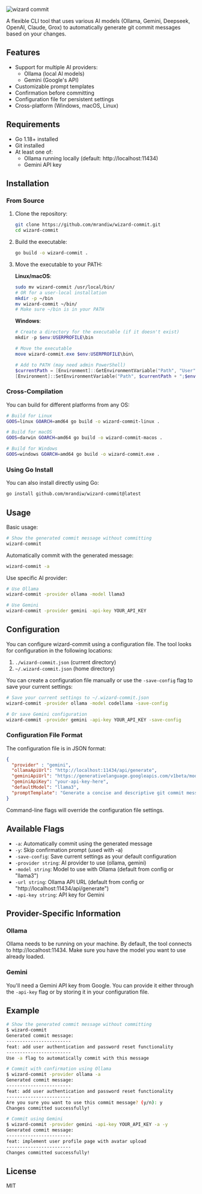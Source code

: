 ![wizard commit](https://github.com/user-attachments/assets/2ee705de-714c-4d8f-823e-4a6108319cbe)

A flexible CLI tool that uses various AI models (Ollama, Gemini, Deepseek, OpenAI, Claude, Grox) to automatically generate git commit messages based on your changes.

## Features

- Support for multiple AI providers:
  - Ollama (local AI models)
  - Gemini (Google's API)
- Customizable prompt templates
- Confirmation before committing
- Configuration file for persistent settings
- Cross-platform (Windows, macOS, Linux)

## Requirements

- Go 1.18+ installed
- Git installed
- At least one of:
  - Ollama running locally (default: http://localhost:11434)
  - Gemini API key

## Installation

### From Source

1. Clone the repository:
   ```bash
   git clone https://github.com/mrandiw/wizard-commit.git
   cd wizard-commit
   ```

2. Build the executable:
   ```bash
   go build -o wizard-commit .
   ```

3. Move the executable to your PATH:

   **Linux/macOS**:
   ```bash
   sudo mv wizard-commit /usr/local/bin/
   # OR for a user-local installation
   mkdir -p ~/bin
   mv wizard-commit ~/bin/
   # Make sure ~/bin is in your PATH
   ```

   **Windows**:
   ```powershell
   # Create a directory for the executable (if it doesn't exist)
   mkdir -p $env:USERPROFILE\bin

   # Move the executable
   move wizard-commit.exe $env:USERPROFILE\bin\

   # Add to PATH (may need admin PowerShell)
   $currentPath = [Environment]::GetEnvironmentVariable("Path", "User")
   [Environment]::SetEnvironmentVariable("Path", $currentPath + ";$env:USERPROFILE\bin", "User")
   ```

### Cross-Compilation

You can build for different platforms from any OS:

```bash
# Build for Linux
GOOS=linux GOARCH=amd64 go build -o wizard-commit-linux .

# Build for macOS 
GOOS=darwin GOARCH=amd64 go build -o wizard-commit-macos .

# Build for Windows
GOOS=windows GOARCH=amd64 go build -o wizard-commit.exe .
```

### Using Go Install

You can also install directly using Go:

```bash
go install github.com/mrandiw/wizard-commit@latest
```

## Usage

Basic usage:
```bash
# Show the generated commit message without committing
wizard-commit
```

Automatically commit with the generated message:
```bash
wizard-commit -a
```

Use specific AI provider:
```bash
# Use Ollama
wizard-commit -provider ollama -model llama3

# Use Gemini
wizard-commit -provider gemini -api-key YOUR_API_KEY
```

## Configuration

You can configure wizard-commit using a configuration file. The tool looks for configuration in the following locations:

1. `./wizard-commit.json` (current directory)
2. `~/.wizard-commit.json` (home directory)

You can create a configuration file manually or use the `-save-config` flag to save your current settings:

```bash
# Save your current settings to ~/.wizard-commit.json
wizard-commit -provider ollama -model codellama -save-config

# Or save Gemini configuration
wizard-commit -provider gemini -api-key YOUR_API_KEY -save-config
```

### Configuration File Format

The configuration file is in JSON format:

```json
{
  "provider" : "gemini",
  "ollamaApiUrl": "http://localhost:11434/api/generate",
  "geminiApiUrl": "https://generativelanguage.googleapis.com/v1beta/models/gemini-pro:generateContent",
  "geminiApiKey": "your-api-key-here",
  "defaultModel": "llama3",
  "promptTemplate": "Generate a concise and descriptive git commit message based on the following changes.\nFollow best practices for git commit messages: use imperative mood, keep it under 50 characters for the first line,\nand add more details in a body if necessary.\n\nRespond ONLY with the commit message, no other text, explanation, or quotes.\nJust the commit message that would be used with 'git commit -m'.\n\nChanges:\n%s"
}
```

Command-line flags will override the configuration file settings.

## Available Flags

- `-a`: Automatically commit using the generated message
- `-y`: Skip confirmation prompt (used with -a)
- `-save-config`: Save current settings as your default configuration
- `-provider string`: AI provider to use (ollama, gemini)
- `-model string`: Model to use with Ollama (default from config or "llama3")
- `-url string`: Ollama API URL (default from config or "http://localhost:11434/api/generate")
- `-api-key string`: API key for Gemini

## Provider-Specific Information

### Ollama

Ollama needs to be running on your machine. By default, the tool connects to http://localhost:11434. Make sure you have the model you want to use already loaded.

### Gemini

You'll need a Gemini API key from Google. You can provide it either through the `-api-key` flag or by storing it in your configuration file.

## Example

```bash
# Show the generated commit message without committing
$ wizard-commit
Generated commit message:
------------------------
feat: add user authentication and password reset functionality
------------------------
Use -a flag to automatically commit with this message

# Commit with confirmation using Ollama
$ wizard-commit -provider ollama -a
Generated commit message:
------------------------
feat: add user authentication and password reset functionality
------------------------
Are you sure you want to use this commit message? (y/n): y
Changes committed successfully!

# Commit using Gemini
$ wizard-commit -provider gemini -api-key YOUR_API_KEY -a -y
Generated commit message:
------------------------
feat: implement user profile page with avatar upload
------------------------
Changes committed successfully!
```

## License

MIT
